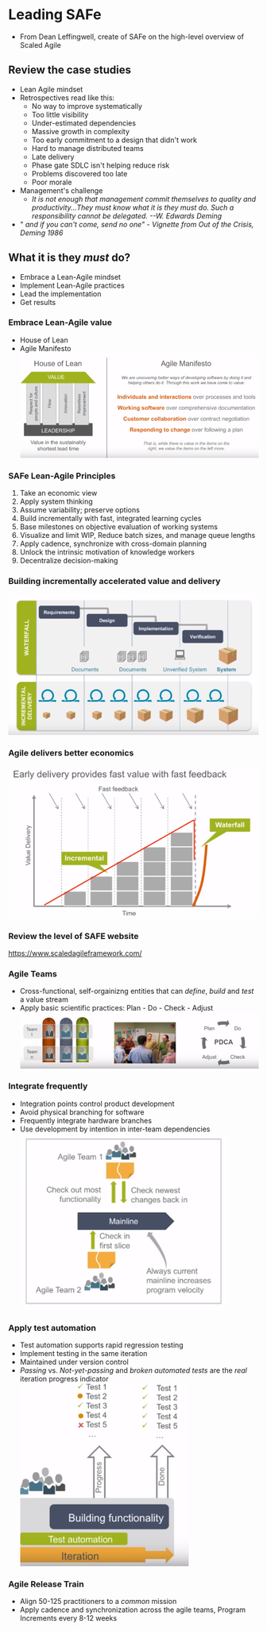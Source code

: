 # Leading SAFe 
+ From Dean Leffingwell, create of SAFe on the high-level overview of Scaled Agile

## Review the case studies
+ Lean Agile mindset
+ Retrospectives read like this:
    + No way to improve systematically
    + Too little visibility
    + Under-estimated dependencies
    + Massive growth in complexity
    + Too early commitment to a design that didn't work
    + Hard to manage distributed teams
    + Late delivery
    + Phase gate SDLC isn't helping reduce risk
    + Problems discovered too late
    + Poor morale
+ Management's challenge
    + _It is not enough that management commit themselves to quality and productivity...They must know what it is they must do. Such a responsibility cannot be delegated._
    _--W. Edwards Deming_
+ " _and if you can't come, send no one" - Vignette from Out of the Crisis, Deming 1986_

## What it is they _must_ do?
+ Embrace a Lean-Agile mindset
+ Implement Lean-Agile practices
+ Lead the implementation
+ Get results

### Embrace Lean-Agile value
+ House of Lean
+ Agile Manifesto
![](images/houseLean.PNG)

### SAFe Lean-Agile Principles
1. Take an economic view
1. Apply system thinking
1. Assume variability; preserve options
1. Build incrementally with fast, integrated learning cycles
1. Base milestones on objective evaluation of working systems
1. Visualize and limit WIP, Reduce batch sizes, and manage queue lengths
1. Apply cadence, synchronize with cross-domain planning
1. Unlock the intrinsic motivation of knowledge workers
1. Decentralize decision-making

### Building incrementally accelerated value and delivery
![](images/building.PNG)

### Agile delivers better economics 
![](images/economics.PNG)

### Review the level of SAFE website
https://www.scaledagileframework.com/

### Agile Teams
+ Cross-functional, self-orgainizng entities that can *define*, *build* and *test* a value stream
+ Apply basic scientific practices: Plan - Do - Check - Adjust
![](images/agileteam.PNG)

### Integrate frequently
+ Integration points control product development
+ Avoid physical branching for software
+ Frequently integrate hardware branches
+ Use development by intention in inter-team dependencies
![](images/integrate.PNG)

### Apply test automation
+ Test automation supports rapid regression testing
+ Implement testing in the same iteration
+ Maintained under version control
+ *Passing* vs. *Not-yet-passing* and *broken automated tests* are the *real* iteration progress indicator 
![](images/test.PNG)

### Agile Release Train
+ Align 50-125 practitioners to a *common* mission
+ Apply cadence and synchronization across the agile teams, Program Increments every 8-12 weeks
